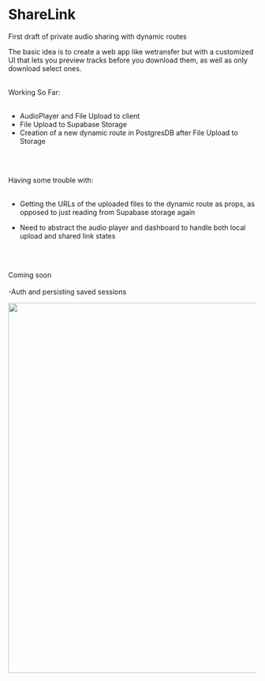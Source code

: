 # ShareLink

First draft of private audio sharing with dynamic routes

The basic idea is to create a web app like wetransfer but with a customized UI that lets you preview tracks before you download them, as well as only download select ones.
<br/>
<br/>

Working So Far:
<br/>
<br/>

- AudioPlayer and File Upload to client
- File Upload to Supabase Storage
- Creation of a new dynamic route in PostgresDB after File Upload to Storage

<br/>
<br/>

Having some trouble with:
<br/>
<br/>

- Getting the URLs of the uploaded files to the dynamic route as props, as opposed to just reading from Supabase storage again

- Need to abstract the audio player and dashboard to handle both local upload and shared link states

<br/>
<br/>

Coming soon
<br/>
<br/>
-Auth and persisting saved sessions

<img src="https://i.imgur.com/BIGGVg5.jpg" width="750" />
